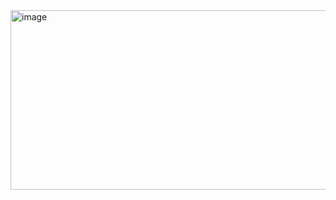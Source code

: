 <img width="707" height="287" alt="image" src="https://github.com/user-attachments/assets/76124211-1074-48e9-a8ff-0cbb7eb3f2d2" />
